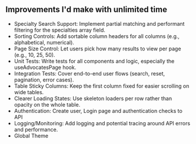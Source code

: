 ## Improvements I'd make with unlimited time

- Specialty Search Support:
Implement partial matching and performant filtering for the specialties array field. 
- Sorting Controls:
Add sortable column headers for all columns (e.g., alphabetical, numerical).
- Page Size Control:
Let users pick how many results to view per page (e.g., 10, 25, 50).
- Unit Tests:
Write tests for all components and logic, especially the useAdvocatesPage hook.
- Integration Tests:
Cover end-to-end user flows (search, reset, pagination, error cases).
- Table Sticky Columns:
Keep the first column fixed for easier scrolling on wide tables.
- Clearer Loading States:
Use skeleton loaders per row rather than opacity on the whole table.
- Authentication:
Create user, Login page and authentication checks to API
- Logging/Monitoring:
Add logging and potential tracing around API errors and performance.
- Global Theme


